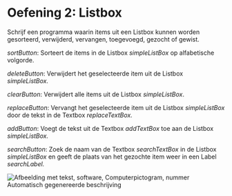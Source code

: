 # Oefening 2: Listbox

Schrijf een programma waarin items uit een Listbox kunnen worden
gesorteerd, verwijderd, vervangen, toegevoegd, gezocht of gewist.

*sortButton*: Sorteert de items in de Listbox *simpleListBox* op
alfabetische volgorde.

*deleteButton*: Verwijdert het geselecteerde item uit de Listbox
*simpleListBox.*

*clearButton*: Verwijdert alle items uit de Listbox *simpleListBox*.

*replaceButton*: Vervangt het geselecteerde item uit de Listbox
*simpleListBox* door de tekst in de Textbox *replaceTextBox.*

*addButton*: Voegt de tekst uit de Textbox *addTextBox* toe aan de
Listbox *simpleListBox.*

*searchButton*: Zoek de naam van de Textbox *searchTextBox* in de
Listbox *simpleListBox* en geeft de plaats van het gezochte item weer in
een Label *searchLabel.*

![Afbeelding met tekst, software, Computerpictogram, nummer Automatisch
gegenereerde
beschrijving](./media/image1.png)
